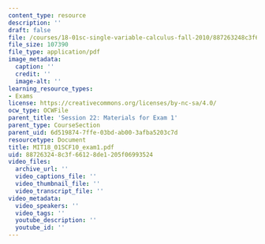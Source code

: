 ```yaml
---
content_type: resource
description: ''
draft: false
file: /courses/18-01sc-single-variable-calculus-fall-2010/887263248c3f66128de1205f06993524_MIT18_01SCF10_exam1.pdf
file_size: 107390
file_type: application/pdf
image_metadata:
  caption: ''
  credit: ''
  image-alt: ''
learning_resource_types:
- Exams
license: https://creativecommons.org/licenses/by-nc-sa/4.0/
ocw_type: OCWFile
parent_title: 'Session 22: Materials for Exam 1'
parent_type: CourseSection
parent_uid: 6d519874-7ffe-03bd-ab00-3afba5203c7d
resourcetype: Document
title: MIT18_01SCF10_exam1.pdf
uid: 88726324-8c3f-6612-8de1-205f06993524
video_files:
  archive_url: ''
  video_captions_file: ''
  video_thumbnail_file: ''
  video_transcript_file: ''
video_metadata:
  video_speakers: ''
  video_tags: ''
  youtube_description: ''
  youtube_id: ''
---
```

